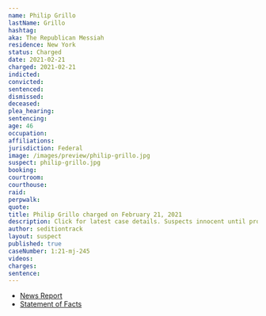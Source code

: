 ```yaml
---
name: Philip Grillo
lastName: Grillo
hashtag:
aka: The Republican Messiah
residence: New York
status: Charged
date: 2021-02-21
charged: 2021-02-21
indicted:
convicted: 
sentenced: 
dismissed: 
deceased:
plea_hearing:
sentencing:
age: 46
occupation:
affiliations:
jurisdiction: Federal
image: /images/preview/philip-grillo.jpg
suspect: philip-grillo.jpg
booking:
courtroom:
courthouse:
raid:
perpwalk:
quote:
title: Philip Grillo charged on February 21, 2021
description: Click for latest case details. Suspects innocent until proven guilty.
author: seditiontrack
layout: suspect
published: true
caseNumber: 1:21-mj-245
videos:
charges:
sentence:
---
```

- [News Report](https://queenseagle.com/all/queens-gop-district-leader-arrested-for-role-in-capitol-insurrection)
- [Statement of Facts](https://www.justice.gov/usao-dc/case-multi-defendant/file/1371396/download)
